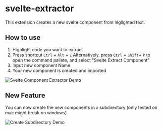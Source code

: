 # svelte-extractor

This extension creates a new svelte component from higlighted text.

## How to use

1. Highlight code you want to extract
2. Press shortcut `Ctrl` + `Alt` + `E`
   Alternatively, press `Ctrl` + `Shift`+ `P` to open the command pallete, and select "Svelte Extract Component"
3. Input new component Name
4. Your new component is created and imported

![Svelte Component Extractor Demo](https://media.giphy.com/media/UthaofeoJ7Dx4fGFAu/giphy.gif)

## New Feature

You can now create the new components in a subdirectory
(only tested on mac might break on windows)

![Create Subdirectory Demo](https://media.giphy.com/media/Me18ZhF8HtTTBt6fcd/giphy.gif)

